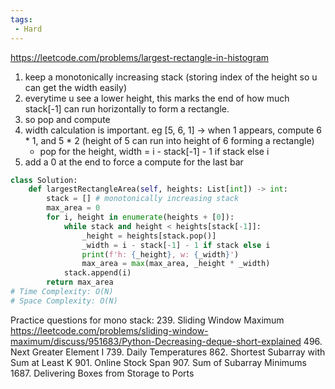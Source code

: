 ```yaml
---
tags:
 - Hard
---
```


https://leetcode.com/problems/largest-rectangle-in-histogram

1. keep a monotonically increasing stack (storing index of the height so u can get the width easily)
2. everytime u see a lower height, this marks the end of how much stack[-1] can run horizontally to form a rectangle.
3. so pop and compute
4. width calculation is important. eg [5, 6, 1] -> when 1 appears, compute 6 * 1, and 5 * 2 (height of 5 can run into height of 6 forming a rectangle)
    * pop for the height, width = i - stack[-1] - 1 if stack else i 
5. add a 0 at the end to force a compute for the last bar

```python
class Solution:
    def largestRectangleArea(self, heights: List[int]) -> int:
        stack = [] # monotonically increasing stack
        max_area = 0
        for i, height in enumerate(heights + [0]):
            while stack and height < heights[stack[-1]]:
                _height = heights[stack.pop()]
                _width = i - stack[-1] - 1 if stack else i
                print(f'h: {_height}, w: {_width}')
                max_area = max(max_area, _height * _width)
            stack.append(i)
        return max_area
# Time Complexity: O(N)
# Space Complexity: O(N)
```

Practice questions for mono stack:
239. Sliding Window Maximum https://leetcode.com/problems/sliding-window-maximum/discuss/951683/Python-Decreasing-deque-short-explained
496. Next Greater Element I
739. Daily Temperatures
862. Shortest Subarray with Sum at Least K
901. Online Stock Span
907. Sum of Subarray Minimums
1687. Delivering Boxes from Storage to Ports